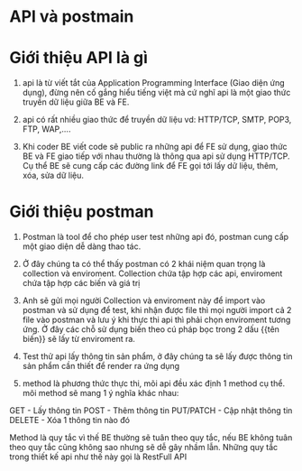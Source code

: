 # API và postmain

# Giới thiệu API là gì

1. api là từ viết tắt của Application Programming Interface (Giao diện ứng dụng), đừng nên cố gắng hiểu tiếng việt mà cứ nghĩ api là một giao thức truyền dữ liệu giữa BE và FE.

2. api có rất nhiều giao thức để truyền dữ liệu vd: HTTP/TCP, SMTP, POP3, FTP, WAP,....

3. Khi coder BE viết code sẽ public ra những api để FE sử dụng, giao thức BE và FE giao tiếp với nhau thường là thông qua api sử dụng HTTP/TCP. Cụ thể BE sẽ cung cấp các đường link để FE gọi tới lấy dữ liệu, thêm, xóa, sửa dữ liệu.


# Giới thiệu postman

1. Postman là tool để cho phép user test những api đó, postman cung cấp một giao diện dễ dàng thao tác.

2. Ở đây chúng ta có thể thấy postman có 2 khái niệm quan trọng là collection và enviroment. Collection chứa tập hợp các api, enviroment chứa tập hợp các biến và giá trị

3. Anh sẽ gửi mọi người Collection và enviroment này để import vào postman và sử dụng để test, khi nhận được file thì mọi người import cả 2 file vào postman và lưu ý khi thực thi api thì phải chọn enviroment tương ứng. Ở đây các chỗ sử dụng biến theo cú pháp bọc trong 2 dấu {{tên biến}} sẽ lấy từ enviroment ra.

4. Test thử api lấy thông tin sản phẩm, ở đây chúng ta sẽ lấy được thông tin sản phẩm cần thiết để render ra ứng dụng

5. method là phương thức thực thi, mõi api đều xác định 1 method cụ thể. mõi method sẽ mang 1 ý nghĩa khác nhau:

GET - Lấy thông tin
POST - Thêm thông tin
PUT/PATCH - Cập nhật thông tin
DELETE - Xóa 1 thông tin nào đó

Method là quy tắc vì thế BE thường sẽ tuân theo quy tắc, nếu BE không tuân theo quy tắc cũng không sao nhưng sẽ dễ gây nhầm lẫn. Những quy tắc trong thiết kế api như thế này gọi là RestFull API